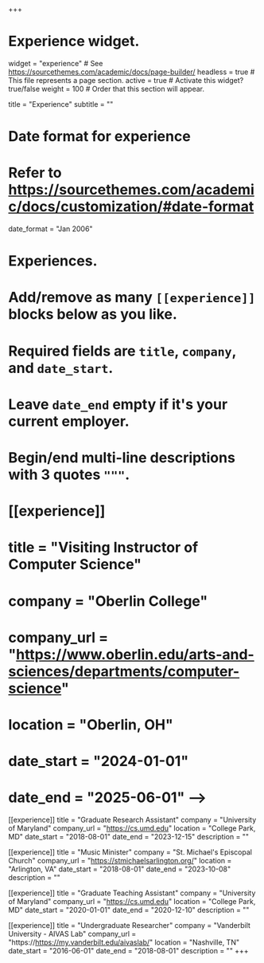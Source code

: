 +++
# Experience widget.
widget = "experience"  # See https://sourcethemes.com/academic/docs/page-builder/
headless = true  # This file represents a page section.
active = true  # Activate this widget? true/false
weight = 100  # Order that this section will appear.

title = "Experience"
subtitle = ""

# Date format for experience
#   Refer to https://sourcethemes.com/academic/docs/customization/#date-format
date_format = "Jan 2006"

# Experiences.
#   Add/remove as many `[[experience]]` blocks below as you like.
#   Required fields are `title`, `company`, and `date_start`.
#   Leave `date_end` empty if it's your current employer.
#   Begin/end multi-line descriptions with 3 quotes `"""`.

# [[experience]]
#  title = "Visiting Instructor of Computer Science"
#  company = "Oberlin College"
#  company_url = "https://www.oberlin.edu/arts-and-sciences/departments/computer-science"
#  location = "Oberlin, OH"
#  date_start = "2024-01-01"
#  date_end = "2025-06-01" -->

[[experience]]
  title = "Graduate Research Assistant"
  company = "University of Maryland"
  company_url = "https://cs.umd.edu"
  location = "College Park, MD"
  date_start = "2018-08-01"
  date_end = "2023-12-15"
  description = ""

[[experience]]
  title = "Music Minister"
  company = "St. Michael's Episcopal Church"
  company_url = "https://stmichaelsarlington.org/"
  location = "Arlington, VA"
  date_start = "2018-08-01"
  date_end = "2023-10-08"
  description = ""

[[experience]]
  title = "Graduate Teaching Assistant"
  company = "University of Maryland"
  company_url = "https://cs.umd.edu"
  location = "College Park, MD"
  date_start = "2020-01-01"
  date_end = "2020-12-10"
  description = ""

[[experience]]
  title = "Undergraduate Researcher"
  company = "Vanderbilt University - AIVAS Lab"
  company_url = "https://https://my.vanderbilt.edu/aivaslab/"
  location = "Nashville, TN"
  date_start = "2016-06-01"
  date_end = "2018-08-01"
  description = ""
+++
